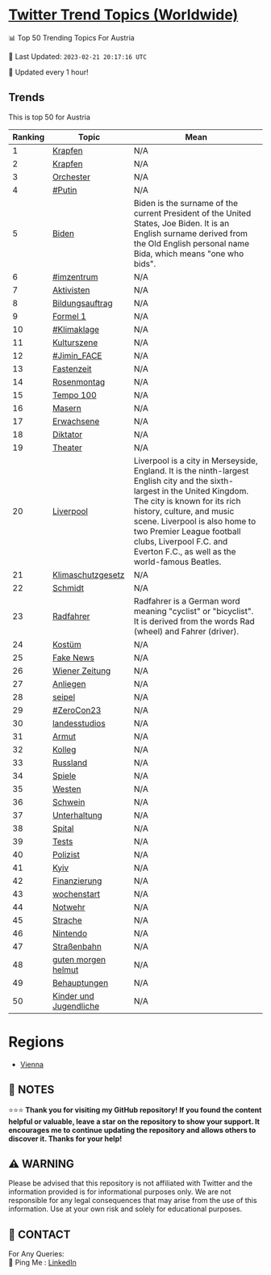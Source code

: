 [Twitter Trend Topics (Worldwide)](https://github.com/ErcinDedeoglu/Twitter-Trend-Topics)
==========


📊 Top 50 Trending Topics For Austria

📆 Last Updated: `2023-02-21 20:17:16 UTC`

🔧 Updated every 1 hour!


## Trends

This is top 50 for Austria

| Ranking | Topic | Mean |
| ------- | ------------ | ------------ |
| 1 | [Krapfen](http://twitter.com/search?q=Krapfen) | N/A |
| 2 | [Krapfen](http://twitter.com/search?q=Krapfen) | N/A |
| 3 | [Orchester](http://twitter.com/search?q=Orchester) | N/A |
| 4 | [#Putin](http://twitter.com/search?q=%23Putin) | N/A |
| 5 | [Biden](http://twitter.com/search?q=Biden) | Biden is the surname of the current President of the United States, Joe Biden. It is an English surname derived from the Old English personal name Bida, which means "one who bids". |
| 6 | [#imzentrum](http://twitter.com/search?q=%23imzentrum) | N/A |
| 7 | [Aktivisten](http://twitter.com/search?q=Aktivisten) | N/A |
| 8 | [Bildungsauftrag](http://twitter.com/search?q=Bildungsauftrag) | N/A |
| 9 | [Formel 1](http://twitter.com/search?q=Formel+1) | N/A |
| 10 | [#Klimaklage](http://twitter.com/search?q=%23Klimaklage) | N/A |
| 11 | [Kulturszene](http://twitter.com/search?q=Kulturszene) | N/A |
| 12 | [#Jimin_FACE](http://twitter.com/search?q=%23Jimin_FACE) | N/A |
| 13 | [Fastenzeit](http://twitter.com/search?q=Fastenzeit) | N/A |
| 14 | [Rosenmontag](http://twitter.com/search?q=Rosenmontag) | N/A |
| 15 | [Tempo 100](http://twitter.com/search?q=Tempo+100) | N/A |
| 16 | [Masern](http://twitter.com/search?q=Masern) | N/A |
| 17 | [Erwachsene](http://twitter.com/search?q=Erwachsene) | N/A |
| 18 | [Diktator](http://twitter.com/search?q=Diktator) | N/A |
| 19 | [Theater](http://twitter.com/search?q=Theater) | N/A |
| 20 | [Liverpool](http://twitter.com/search?q=Liverpool) | Liverpool is a city in Merseyside, England. It is the ninth-largest English city and the sixth-largest in the United Kingdom. The city is known for its rich history, culture, and music scene. Liverpool is also home to two Premier League football clubs, Liverpool F.C. and Everton F.C., as well as the world-famous Beatles. |
| 21 | [Klimaschutzgesetz](http://twitter.com/search?q=Klimaschutzgesetz) | N/A |
| 22 | [Schmidt](http://twitter.com/search?q=Schmidt) | N/A |
| 23 | [Radfahrer](http://twitter.com/search?q=Radfahrer) | Radfahrer is a German word meaning "cyclist" or "bicyclist". It is derived from the words Rad (wheel) and Fahrer (driver). |
| 24 | [Kostüm](http://twitter.com/search?q=Kost%c3%bcm) | N/A |
| 25 | [Fake News](http://twitter.com/search?q=Fake+News) | N/A |
| 26 | [Wiener Zeitung](http://twitter.com/search?q=Wiener+Zeitung) | N/A |
| 27 | [Anliegen](http://twitter.com/search?q=Anliegen) | N/A |
| 28 | [seipel](http://twitter.com/search?q=seipel) | N/A |
| 29 | [#ZeroCon23](http://twitter.com/search?q=%23ZeroCon23) | N/A |
| 30 | [landesstudios](http://twitter.com/search?q=landesstudios) | N/A |
| 31 | [Armut](http://twitter.com/search?q=Armut) | N/A |
| 32 | [Kolleg](http://twitter.com/search?q=Kolleg) | N/A |
| 33 | [Russland](http://twitter.com/search?q=Russland) | N/A |
| 34 | [Spiele](http://twitter.com/search?q=Spiele) | N/A |
| 35 | [Westen](http://twitter.com/search?q=Westen) | N/A |
| 36 | [Schwein](http://twitter.com/search?q=Schwein) | N/A |
| 37 | [Unterhaltung](http://twitter.com/search?q=Unterhaltung) | N/A |
| 38 | [Spital](http://twitter.com/search?q=Spital) | N/A |
| 39 | [Tests](http://twitter.com/search?q=Tests) | N/A |
| 40 | [Polizist](http://twitter.com/search?q=Polizist) | N/A |
| 41 | [Kyiv](http://twitter.com/search?q=Kyiv) | N/A |
| 42 | [Finanzierung](http://twitter.com/search?q=Finanzierung) | N/A |
| 43 | [wochenstart](http://twitter.com/search?q=wochenstart) | N/A |
| 44 | [Notwehr](http://twitter.com/search?q=Notwehr) | N/A |
| 45 | [Strache](http://twitter.com/search?q=Strache) | N/A |
| 46 | [Nintendo](http://twitter.com/search?q=Nintendo) | N/A |
| 47 | [Straßenbahn](http://twitter.com/search?q=Stra%c3%9fenbahn) | N/A |
| 48 | [guten morgen helmut](http://twitter.com/search?q=guten+morgen+helmut) | N/A |
| 49 | [Behauptungen](http://twitter.com/search?q=Behauptungen) | N/A |
| 50 | [Kinder und Jugendliche](http://twitter.com/search?q=Kinder+und+Jugendliche) | N/A |



# Regions

* [Vienna](</Austria/Vienna.md>)



## 📝 NOTES

⭐⭐⭐ **Thank you for visiting my GitHub repository! If you found the content helpful or valuable, leave a star on the repository to show your support. It encourages me to continue updating the repository and allows others to discover it. Thanks for your help!**


## ⚠️ WARNING

Please be advised that this repository is not affiliated with Twitter and the information provided is for informational purposes only. We are not responsible for any legal consequences that may arise from the use of this information. Use at your own risk and solely for educational purposes.


## 📨 CONTACT

 For Any Queries:  
            🏓 Ping Me : [LinkedIn](https://www.linkedin.com/in/ercindedeoglu/)
